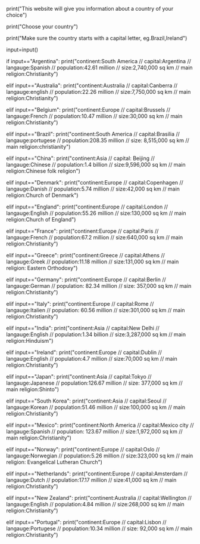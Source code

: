 print("This website will give you information about a country of your choice")

print("Choose your country")

print("Make sure the country starts with a capital letter, eg.Brazil,Ireland")

input=input()

if input=="Argentina":
 print("continent:South America  //   capital:Argentina  //  langauge:Spanish  // population:42.61 million    // size:2,740,000 sq km     //   main religion:Christianity") 
 
elif input=="Australia":
 print("continent:Australia   //    capital:Canberra   //   langauge:english  //  population:22.26 million   //   size:7,750,000 sq km    // main religion:Christianity") 
 
elif input=="Belgium":
 print("continent:Europe    //   capital:Brussels    //   langauge:French  //   population:10.47 million   //   size:30,000 sq km     //   main religion:Christianity") 
 
 
elif input=="Brazil":
 print("continent:South America   //    capital:Brasilia    //   langauge:portugese  //   population:208.35 million   //   size:	8,515,000 sq km   //  main religion:christianity") 
 
  
elif input=="China":
 print("continent:Asia    //   capital:	Beijing    //   langauge:Chinese  //   population:1.4 billion   //   size:9,596,000 sq km     //    main religion:Chinese folk religion") 
 
  
elif input=="Denmark":
 print("continent:Europe   //    capital:Copenhagen    //   langauge:Danish   //  population:5.74 million   //   size:42,000 sq km     //   main religion:Church of Denmark") 
 
  
elif input=="England":
 print("continent:Europe   //    capital:London   //    langauge:English  //   population:55.26 million     //   size:130,000 sq km     //    main religion:Church of England") 
 
  
elif input=="France":
 print("continent:Europe   //    capital:Paris   //    langauge:French   //  population:67.2 million  //   size:640,000 sq km   //  main religion:Christianity") 

elif input=="Greece":
 print("continent:Greece   //    capital:Athens   //   langauge:Greek  //  population:11.18 million   //    size:131,000 sq km  //   main religion:	Eastern Orthodoxy") 
 
elif input=="Germany":
 print("continent:Europe   //    capital:Berlin   //   langauge:German  //  population: 82.34 million   //   size:	357,000 sq km     //    main religion:Christianity") 
 
elif input=="Italy":
 print("continent:Europe   //    capital:Rome   //   langauge:Italien  //  population:	60.56 million   //  size:301,000 sq km  //   main religion:Christianity") 
 
elif input=="India":
 print("continent:Asia   //    capital:New Delhi    //    langauge:English  //  population:1.34 billion   //   size:3,287,000 sq km     //   main religion:Hinduism") 
 
elif input=="Ireland":
 print("continent:Europe   //    capital:Dublin  //    langauge:English  //  population:4.7 million    //   size:70,000 sq km  //   main religion:Christianity") 
 
elif input=="Japan":
 print("continent:Asia   //    capital:Tokyo   //   langauge:Japanese  //  population:126.67 million   //   size:	377,000 sq km  //   main religion:Shinto") 
 
elif input=="South Korea":
 print("continent:Asia    //   capital:Seoul   //   langauge:Korean  //   population:51.46 million   //   size:100,000 sq km  //   main religion:Christianity") 
 
elif input=="Mexico":
 print("continent:North America   //    capital:Mexico city  //    langauge:Spanish   //    population:	123.67 million     // size:1,972,000 sq km  //   main religion:Christianity") 
 
elif input=="Norway":
 print("continent:Europe   //    capital:Oslo   //   langauge:Norwegian  //   population:5.26 million   //   size:323,000 sq km  //  main religion:	Evangelical Lutheran Church") 
 
elif input=="Netherlands":
 print("continent:Europe   //    capital:Amsterdam   //   langauge:Dutch  //  population:17.17 million   //    size:41,000 sq km     //   main religion:Christianity") 
 
elif input=="New Zealand":
 print("continent:Australia   //   capital:Wellington   //   langauge:English  //   population:4.84 million   //   size:268,000 sq km    //    main religion:Christianity") 
 
elif input=="Portugal":
 print("continent:Europe  //     capital:Lisbon   //   langauge:Portugese  //   population:10.34 million  //   size:	92,000 sq km       //  main religion:Christianity") 	
